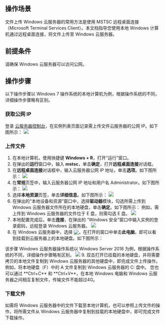 ## 操作场景

文件上传 Windows 云服务器的常用方法是使用 MSTSC 远程桌面连接（Microsoft Terminal Services Client）。本文档指导您使用本地 Windows 计算机通过远程桌面连接，将文件上传至 Windows 云服务器。

## 前提条件

请确保 Windows 云服务器可以访问公网。

## 操作步骤
<dx-alert infotype="explain" title="">
以下操作步骤以 Windows 7 操作系统的本地计算机为例，根据操作系统的不同，详细操作步骤略有区别。
</dx-alert>


### 获取公网 IP
登录 [云服务器控制台](https://console.cloud.tencent.com/cvm/index)，在实例列表页面记录需上传文件云服务器的公网 IP。如下图所示：
![](https://main.qcloudimg.com/raw/ea509a3a924e9cafc54af146acaa03d7.png)

### 上传文件
1. 在本地计算机，使用快捷键 **Windows + R**，打开“运行”窗口。
2. 在弹出的**运行**窗口中，输入 **mstsc**，单击**确定**，打开**远程桌面连接**对话框。
3. 在**远程桌面连接**对话框中，输入云服务器公网 IP 地址，单击**选项**。如下图所示：
![](https://main.qcloudimg.com/raw/5b2a435c715317cf299bfbc07a09b802.png)
4. 在**常规**页签中，输入云服务器公网 IP 地址和用户名 Administrator。如下图所示：
![](https://main.qcloudimg.com/raw/09c2f84a3fa140c07b5a22a14b1f20cc.png)
5. 选择**本地资源**页签，单击**详细信息**。如下图所示：
![](https://main.qcloudimg.com/raw/0b33b2b83914f1a158bc174a2644d674.png)
6. 在弹出的“本地设备和资源”窗口中，选择**驱动器**模块，勾选所需上传到 Windows 云服务器文件所在的本地硬盘，单击**确定**。如下图所示：
例如，需上传到 Windows 云服务器的文件位于 E 盘，则需勾选 E 盘。
![](https://main.qcloudimg.com/raw/ed51f0181d2c964ff96323a9ff957203.png)
7. 本地配置完成后，单击**连接**，在弹出的 “Windows 安全”窗口中输入实例的登录密码，远程登录 Windows 云服务器。
![](https://main.qcloudimg.com/raw/3a9aa79200ace4a6ebd68a6e511a341d.png)
8. 在 Windows 云服务器中，选择 <img src="https://main.qcloudimg.com/raw/ef8fb18be7880d8b48ce402b973f22dc.png" style="margin:-3px 0px">，在打开的窗口中单击**此电脑**，即可以看到挂载到云服务器上的本地硬盘。如下图所示：
<dx-alert infotype="explain" title="">
该步骤 Windows 云服务器操作系统以 Windows Server 2016 为例，根据操作系统的不同，详细操作步骤略有区别。
</dx-alert>
<img src="https://main.qcloudimg.com/raw/bde1ac63a3a49e773d25e5df850897dd.png"/>
9. 双击打开已挂载的本地硬盘，并将需要拷贝的本地文件复制到 Windows 云服务器的其他硬盘中，即完成文件上传操作。
例如，将本地硬盘（F）中的 A 文件复制到 Windows 云服务器的 C: 盘中。

<dx-alert infotype="explain" title="">
您也可以通过 **Ctrl+C** 和 **Ctrl+V**，在本地 Windows 电脑和 Windows 云服务器之间相互复制文件，传输文件不能超过4G。
</dx-alert>


### 下载文件
如需将 Windows 云服务器中的文件下载至本地计算机，也可以参照上传文件的操作，将所需文件从 Windows 云服务器中复制到挂载的本地硬盘中，即可完成文件下载操作。


